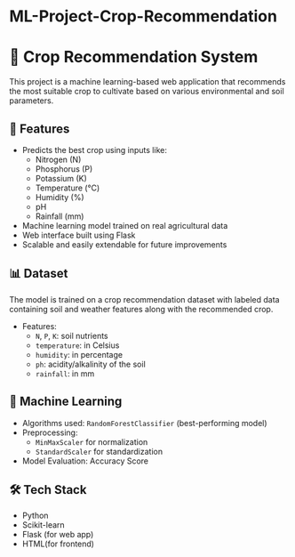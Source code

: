 # ML-Project-Crop-Recommendation
# 🌾 Crop Recommendation System

This project is a machine learning-based web application that recommends the most suitable crop to cultivate based on various environmental and soil parameters.

## 🚀 Features

- Predicts the best crop using inputs like:
  - Nitrogen (N)
  - Phosphorus (P)
  - Potassium (K)
  - Temperature (°C)
  - Humidity (%)
  - pH
  - Rainfall (mm)
- Machine learning model trained on real agricultural data
- Web interface built using Flask
- Scalable and easily extendable for future improvements

## 📊 Dataset

The model is trained on a crop recommendation dataset with labeled data containing soil and weather features along with the recommended crop.

- Features:
  - `N`, `P`, `K`: soil nutrients
  - `temperature`: in Celsius
  - `humidity`: in percentage
  - `ph`: acidity/alkalinity of the soil
  - `rainfall`: in mm

## 🧠 Machine Learning

- Algorithms used: `RandomForestClassifier` (best-performing model)
- Preprocessing:
  - `MinMaxScaler` for normalization
  - `StandardScaler` for standardization
- Model Evaluation: Accuracy Score

## 🛠 Tech Stack

- Python
- Scikit-learn
- Flask (for web app)
- HTML(for frontend)



